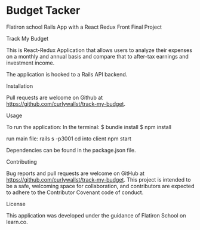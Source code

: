 # Budget Tacker
Flatiron school Rails App with a React Redux Front Final Project

Track My Budget

This is React-Redux Application that allows users to analyze their expenses on a monthly and annual basis and compare that to after-tax earnings and investment income.

The application is hooked to a Rails API backend.

Installation

Pull requests are welcome on Github at https://github.com/curlywallst/track-my-budget.

Usage



To run the application:
In the terminal:
  $ bundle install
  $ npm install

  run main file: rails s -p3001
  cd into client
  npm start


Dependencies can be found in the package.json file.

Contributing

Bug reports and pull requests are welcome on GitHub at https://github.com/curlywallst/track-my-budget. This project is intended to be a safe, welcoming space for collaboration, and contributors are expected to adhere to the Contributor Covenant code of conduct.


License

This application was developed under the guidance of Flatiron School on learn.co.
